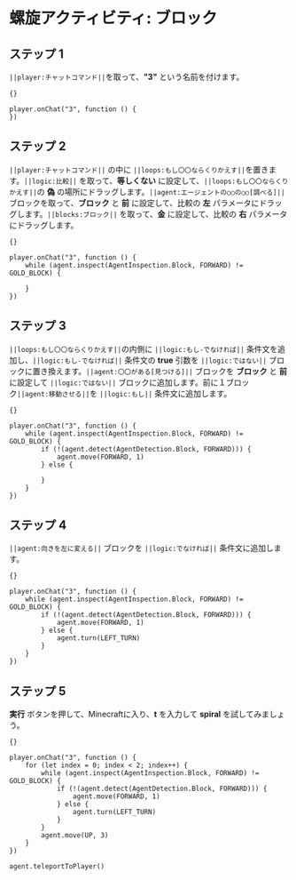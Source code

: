 # 螺旋アクティビティ: ブロック

## ステップ 1
``||player:チャットコマンド||``を取って、**"3"** という名前を付けます。

```template
{}
```

```blocks
player.onChat("3", function () {
})
```

## ステップ 2

``||player:チャットコマンド||`` の中に ``||loops:もし〇〇ならくりかえす||``を置きます。``||logic:比較||`` を取って、**等しくない** に設定して、``||loops:もし〇〇ならくりかえす||``の **偽** の場所にドラッグします。``||agent:エージェントの○○の○○[調べる]||`` ブロックを取って、**ブロック** と **前** に設定して、比較の **左** パラメータにドラッグします。``||blocks:ブロック||`` を取って、**金** に設定して、比較の **右** パラメータにドラッグします。

```template
{}
```

```blocks
player.onChat("3", function () {
    while (agent.inspect(AgentInspection.Block, FORWARD) != GOLD_BLOCK) {
    	
    }
})
```

## ステップ 3

``||loops:もし〇〇ならくりかえす||``の内側に ``||logic:もし-でなければ||`` 条件文を追加し、``||logic:もし-でなければ||`` 条件文の **true** 引数を ``||logic:ではない||`` ブロックに置き換えます。``||agent:〇〇がある[見つける]||`` ブロックを **ブロック** と **前** に設定して ``||logic:ではない||`` ブロックに追加します。前に１ブロック``||agent:移動させる||``を ``||logic:もし||`` 条件文に追加します。

```template
{}
```

```blocks
player.onChat("3", function () {
    while (agent.inspect(AgentInspection.Block, FORWARD) != GOLD_BLOCK) {
        if (!(agent.detect(AgentDetection.Block, FORWARD))) {
            agent.move(FORWARD, 1)
        } else {
        	
        }
    }
})
```

## ステップ 4

``||agent:向きを左に変える||`` ブロックを ``||logic:でなければ||`` 条件文に追加します。

```template
{}
```

```blocks
player.onChat("3", function () {
    while (agent.inspect(AgentInspection.Block, FORWARD) != GOLD_BLOCK) {
        if (!(agent.detect(AgentDetection.Block, FORWARD))) {
            agent.move(FORWARD, 1)
        } else {
            agent.turn(LEFT_TURN)
        }
    }
})
```

## ステップ 5
**実行** ボタンを押して、Minecraftに入り、**t** を入力して **spiral** を試してみましょう。

```template
{}
```

```blocks
player.onChat("3", function () { 
    for (let index = 0; index < 2; index++) { 
        while (agent.inspect(AgentInspection.Block, FORWARD) != GOLD_BLOCK) { 
            if (!(agent.detect(AgentDetection.Block, FORWARD))) { 
                agent.move(FORWARD, 1) 
            } else { 
                agent.turn(LEFT_TURN) 
            } 
        } 
        agent.move(UP, 3) 
    } 
}) 
```
```ghost
agent.teleportToPlayer()
```